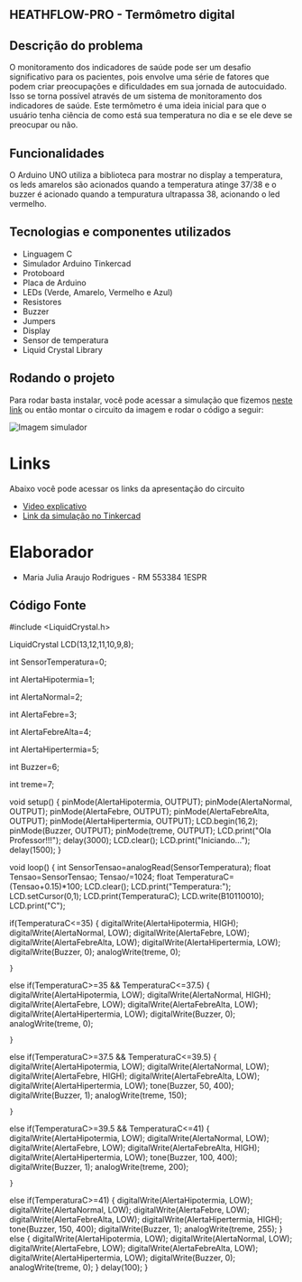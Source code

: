 ## HEATHFLOW-PRO - Termômetro digital

## Descrição do problema

O monitoramento dos indicadores de saúde pode ser um desafio significativo para os pacientes, pois envolve uma série de fatores que podem criar preocupações e dificuldades em sua jornada de autocuidado.
Isso se torna possível através de um sistema de monitoramento dos indicadores de saúde. Este termômetro é uma ideia inicial para que o usuário tenha ciência de como está sua temperatura no dia e se ele deve se preocupar ou não.


## Funcionalidades

O Arduino UNO utiliza a biblioteca para mostrar no display a temperatura, os leds amarelos são acionados quando a temperatura atinge 37/38 e o buzzer é acionado quando a tempuratura ultrapassa 38, acionando o led vermelho.

## Tecnologias e componentes utilizados

- Linguagem C
- Simulador Arduino Tinkercad
- Protoboard
- Placa de Arduino
- LEDs (Verde, Amarelo, Vermelho e Azul)
- Resistores
- Buzzer
- Jumpers
- Display
- Sensor de temperatura
- Liquid Crystal Library

## Rodando o projeto

Para rodar basta instalar, você pode acessar a simulação que fizemos [neste link](https://www.tinkercad.com/things/1jidRGBnIJg-termometro-digital-gs?sharecode=zQh6-Dvs2_riTTLnnm0ICcUSF7HVRCk4eXIiR7YdQCg) ou então montar o circuito da imagem e rodar o código a seguir:

![Imagem simulador](https://github.com/majuaraujo/EDGE/assets/83989982/5fa9108f-4f9e-4fc5-954c-2c676340d503)

# Links
Abaixo você pode acessar os links da apresentação do circuito
- [Video explicativo](https://youtu.be/vtZ2tf5-020)
- [Link da simulação no Tinkercad](https://www.tinkercad.com/things/1jidRGBnIJg-termometro-digital-gs?sharecode=zQh6-Dvs2_riTTLnnm0ICcUSF7HVRCk4eXIiR7YdQCg)

# Elaborador
- Maria Julia Araujo Rodrigues - RM 553384  1ESPR


## Código Fonte

#include <LiquidCrystal.h>

LiquidCrystal LCD(13,12,11,10,9,8);

int SensorTemperatura=0;

int AlertaHipotermia=1;

int AlertaNormal=2;

int AlertaFebre=3;

int AlertaFebreAlta=4;

int AlertaHipertermia=5;

int Buzzer=6;

int treme=7;

void setup() 
{
  	pinMode(AlertaHipotermia, OUTPUT);
	pinMode(AlertaNormal, OUTPUT);
  	pinMode(AlertaFebre, OUTPUT);
  	pinMode(AlertaFebreAlta, OUTPUT);
  	pinMode(AlertaHipertermia, OUTPUT);
	LCD.begin(16,2);
  	pinMode(Buzzer, OUTPUT);
  	pinMode(treme, OUTPUT);
  	LCD.print("Ola Professor!!!");
  	delay(3000);
  	LCD.clear();
  	LCD.print("Iniciando...");
  	delay(1500);
}


void loop() 
{
	int SensorTensao=analogRead(SensorTemperatura);
	float Tensao=SensorTensao;
	Tensao/=1024;
	float TemperaturaC=(Tensao+0.15)*100;
  	LCD.clear();
    LCD.print("Temperatura:");
  	LCD.setCursor(0,1);
	LCD.print(TemperaturaC);
  	LCD.write(B10110010);
  	LCD.print("C");
  	
	
  if(TemperaturaC<=35)
  	{
  	digitalWrite(AlertaHipotermia, HIGH);
  	digitalWrite(AlertaNormal, LOW);
    	digitalWrite(AlertaFebre, LOW);
    	digitalWrite(AlertaFebreAlta, LOW);
    	digitalWrite(AlertaHipertermia, LOW);
      	digitalWrite(Buzzer, 0);
    	analogWrite(treme, 0);

    }
  else if(TemperaturaC>=35 && TemperaturaC<=37.5)
  {
  	digitalWrite(AlertaHipotermia, LOW);
  	digitalWrite(AlertaNormal, HIGH);
    	digitalWrite(AlertaFebre, LOW);
    	digitalWrite(AlertaFebreAlta, LOW);
    	digitalWrite(AlertaHipertermia, LOW);
      	digitalWrite(Buzzer, 0);
    	analogWrite(treme, 0);

  	}
  else if(TemperaturaC>=37.5 && TemperaturaC<=39.5)
  {
    	digitalWrite(AlertaHipotermia, LOW);
  	digitalWrite(AlertaNormal, LOW);
    	digitalWrite(AlertaFebre, HIGH);
    	digitalWrite(AlertaFebreAlta, LOW);
    	digitalWrite(AlertaHipertermia, LOW);
    	tone(Buzzer, 50, 400);
      	digitalWrite(Buzzer, 1);
    	analogWrite(treme, 150);

    }
  else if(TemperaturaC>=39.5 && TemperaturaC<=41)
  {
    	digitalWrite(AlertaHipotermia, LOW);
  	digitalWrite(AlertaNormal, LOW);
    	digitalWrite(AlertaFebre, LOW);
    	digitalWrite(AlertaFebreAlta, HIGH);
    	digitalWrite(AlertaHipertermia, LOW);
    	tone(Buzzer, 100, 400);
      	digitalWrite(Buzzer, 1);
    	analogWrite(treme, 200);

    }
  else if(TemperaturaC>=41)
  {
    	digitalWrite(AlertaHipotermia, LOW);
  	digitalWrite(AlertaNormal, LOW);
    	digitalWrite(AlertaFebre, LOW);
    	digitalWrite(AlertaFebreAlta, LOW);
    	digitalWrite(AlertaHipertermia, HIGH);
    	tone(Buzzer, 150, 400);
      	digitalWrite(Buzzer, 1);
    	analogWrite(treme, 255);
    }
  else
  {
    	digitalWrite(AlertaHipotermia, LOW);
  	digitalWrite(AlertaNormal, LOW);
    	digitalWrite(AlertaFebre, LOW);
    	digitalWrite(AlertaFebreAlta, LOW);
    	digitalWrite(AlertaHipertermia, LOW);
      	digitalWrite(Buzzer, 0);
    	analogWrite(treme, 0);
  }
  	delay(100);
}
